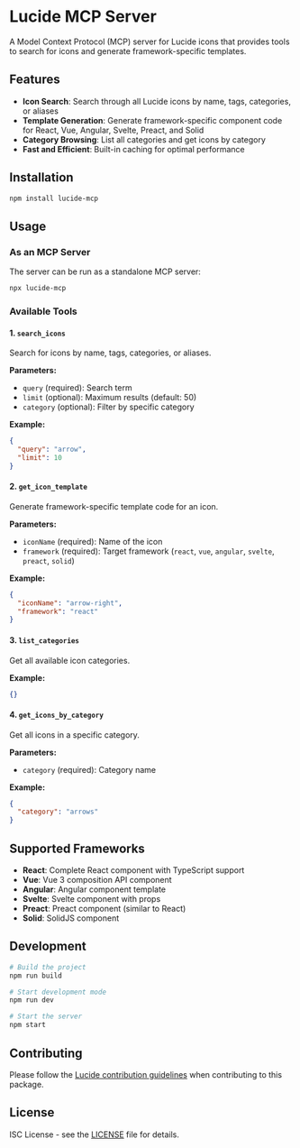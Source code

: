# Lucide MCP Server

A Model Context Protocol (MCP) server for Lucide icons that provides tools to search for icons and generate framework-specific templates.

## Features

- **Icon Search**: Search through all Lucide icons by name, tags, categories, or aliases
- **Template Generation**: Generate framework-specific component code for React, Vue, Angular, Svelte, Preact, and Solid
- **Category Browsing**: List all categories and get icons by category
- **Fast and Efficient**: Built-in caching for optimal performance

## Installation

```bash
npm install lucide-mcp
```

## Usage

### As an MCP Server

The server can be run as a standalone MCP server:

```bash
npx lucide-mcp
```

### Available Tools

#### 1. `search_icons`

Search for icons by name, tags, categories, or aliases.

**Parameters:**

- `query` (required): Search term
- `limit` (optional): Maximum results (default: 50)
- `category` (optional): Filter by specific category

**Example:**

```json
{
  "query": "arrow",
  "limit": 10
}
```

#### 2. `get_icon_template`

Generate framework-specific template code for an icon.

**Parameters:**

- `iconName` (required): Name of the icon
- `framework` (required): Target framework (`react`, `vue`, `angular`, `svelte`, `preact`, `solid`)

**Example:**

```json
{
  "iconName": "arrow-right",
  "framework": "react"
}
```

#### 3. `list_categories`

Get all available icon categories.

**Example:**

```json
{}
```

#### 4. `get_icons_by_category`

Get all icons in a specific category.

**Parameters:**

- `category` (required): Category name

**Example:**

```json
{
  "category": "arrows"
}
```

## Supported Frameworks

- **React**: Complete React component with TypeScript support
- **Vue**: Vue 3 composition API component
- **Angular**: Angular component template
- **Svelte**: Svelte component with props
- **Preact**: Preact component (similar to React)
- **Solid**: SolidJS component

## Development

```bash
# Build the project
npm run build

# Start development mode
npm run dev

# Start the server
npm start
```

## Contributing

Please follow the [Lucide contribution guidelines](../../CONTRIBUTING.md) when contributing to this package.

## License

ISC License - see the [LICENSE](../../LICENSE) file for details.

